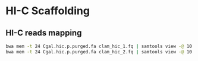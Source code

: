 # HI-C Scaffolding

## HI-C reads mapping

```bash
bwa mem -t 24 Cgal.hic.p.purged.fa clam_hic_1.fq | samtools view -@ 10 -Sb - > forward.bam
bwa mem -t 24 Cgal.hic.p.purged.fa clam_hic_2.fq | samtools view -@ 10 -Sb - > reverse.bam

```
